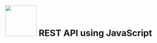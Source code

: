 # <img src="https://www.computerhope.com/jargon/j/javascript.jpg" height="100" weight="100"> REST API using JavaScript

